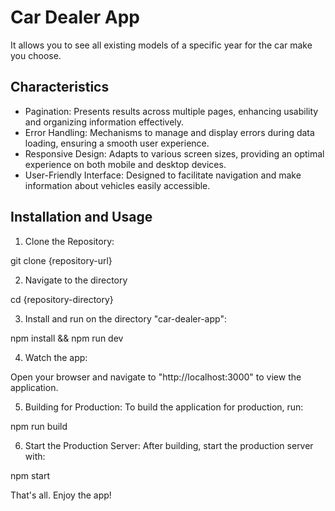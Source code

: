 # Car Dealer App

It allows you to see all existing models of a specific year for the car make you choose.

## Characteristics

- Pagination: Presents results across multiple pages, enhancing usability and organizing information effectively.
- Error Handling: Mechanisms to manage and display errors during data loading, ensuring a smooth user experience.
- Responsive Design: Adapts to various screen sizes, providing an optimal experience on both mobile and desktop devices.
- User-Friendly Interface: Designed to facilitate navigation and make information about vehicles easily accessible.

## Installation and Usage

1. Clone the Repository:

git clone {repository-url}

2. Navigate to the directory

cd {repository-directory}

3. Install and run on the directory "car-dealer-app":

npm install && npm run dev

4. Watch the app:

Open your browser and navigate to "http://localhost:3000" to view the application.

5. Building for Production: To build the application for production, run:

npm run build

6. Start the Production Server: After building, start the production server with:

npm start



That's all. Enjoy the app!
